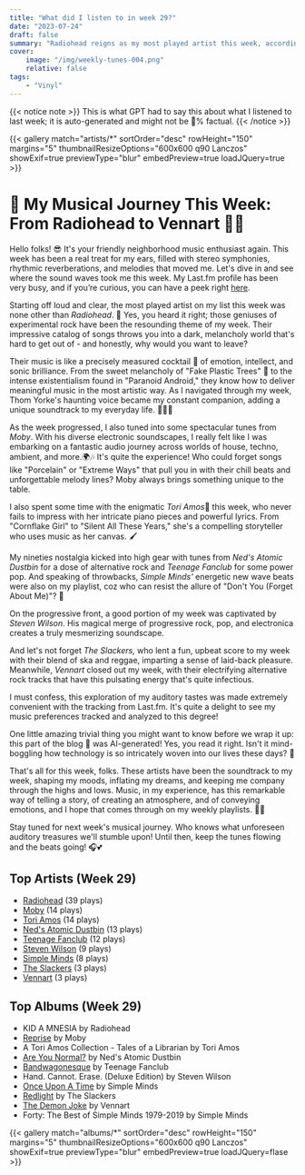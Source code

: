 ```yaml
---
title: "What did I listen to in week 29?"
date: "2023-07-24"
draft: false
summary: "Radiohead reigns as my most played artist this week, according to LastFM data. Their experimental rock sounds satisfy my seemingly insatiable craving for unique musical textures and profound lyricism."
cover:
    image: "/img/weekly-tunes-004.png"
    relative: false
tags:
    - "Vinyl"
---
```


{{< notice note >}}
This is what GPT had to say this about what I listened to last week; it is auto-generated and might not be 💯% factual.
{{< /notice >}}

{{< gallery match="artists/*" sortOrder="desc" rowHeight="150" margins="5" thumbnailResizeOptions="600x600 q90 Lanczos" showExif=true previewType="blur" embedPreview=true loadJQuery=true >}}

# 🎵 My Musical Journey This Week: From Radiohead to Vennart 🥁🎸

Hello folks! 😎 It's your friendly neighborhood music enthusiast again. This week has been a real treat for my ears, filled with stereo symphonies, rhythmic reverberations, and melodies that moved me. Let's dive in and see where the sound waves took me this week. My Last.fm profile has been very busy, and if you’re curious, you can have a peek right [here](https://www.last.fm/user/RussMckendrick).

Starting off loud and clear, the most played artist on my list this week was none other than *Radiohead*. 🎵 Yes, you heard it right; those geniuses of experimental rock have been the resounding theme of my week. Their impressive catalog of songs throws you into a dark, melancholy world that's hard to get out of - and honestly, why would you want to leave?

Their music is like a precisely measured cocktail 🍹 of emotion, intellect, and sonic brilliance. From the sweet melancholy of "Fake Plastic Trees" 🎄 to the intense existentialism found in "Paranoid Android," they know how to deliver meaningful music in the most artistic way. As I navigated through my week, Thom Yorke's haunting voice became my constant companion, adding a unique soundtrack to my everyday life. 🚶‍♂️🎵

As the week progressed, I also tuned into some spectacular tunes from *Moby*. With his diverse electronic soundscapes, I really felt like I was embarking on a fantastic audio journey across worlds of house, techno, ambient, and more.🌍🎶 It's quite the experience! Who could forget songs like "Porcelain" or "Extreme Ways" that pull you in with their chill beats and unforgettable melody lines? Moby always brings something unique to the table.

I also spent some time with the enigmatic *Tori Amos*🎹 this week, who never fails to impress with her intricate piano pieces and powerful lyrics. From "Cornflake Girl" to "Silent All These Years," she's a compelling storyteller who uses music as her canvas. 🖌️ 

My nineties nostalgia kicked into high gear with tunes from *Ned's Atomic Dustbin* for a dose of alternative rock and *Teenage Fanclub* for some power pop. And speaking of throwbacks, *Simple Minds'* energetic new wave beats were also on my playlist, coz who can resist the allure of "Don't You (Forget About Me)"? 🎺

On the progressive front, a good portion of my week was captivated by *Steven Wilson*. His magical merge of progressive rock, pop, and electronica creates a truly mesmerizing soundscape.

And let's not forget *The Slackers,* who lent a fun, upbeat score to my week with their blend of ska and reggae, imparting a sense of laid-back pleasure. Meanwhile, *Vennart* closed out my week, with their electrifying alternative rock tracks that have this pulsating energy that's quite infectious. 

I must confess, this exploration of my auditory tastes was made extremely convenient with the tracking from Last.fm. It's quite a delight to see my music preferences tracked and analyzed to this degree!

One little amazing trivial thing you might want to know before we wrap it up: this part of the blog 📝 was AI-generated! Yes, you read it right. Isn't it mind-boggling how technology is so intricately woven into our lives these days? 🤯

That's all for this week, folks. These artists have been the soundtrack to my week, shaping my moods, inflating my dreams, and keeping me company through the highs and lows. Music, in my experience, has this remarkable way of telling a story, of creating an atmosphere, and of conveying emotions, and I hope that comes through on my weekly playlists. 🎵💙

Stay tuned for next week's musical journey. Who knows what unforeseen auditory treasures we'll stumble upon! Until then, keep the tunes flowing and the beats going! 🎧💕

## Top Artists (Week 29)

- [Radiohead](https://www.mckendrick.rocks/artist/radiohead/) (39 plays)
- [Moby](https://www.mckendrick.rocks/artist/moby/) (14 plays)
- [Tori Amos](https://www.mckendrick.rocks/artist/tori-amos/) (14 plays)
- [Ned's Atomic Dustbin](https://www.mckendrick.rocks/artist/neds-atomic-dustbin/) (13 plays)
- [Teenage Fanclub](https://www.mckendrick.rocks/artist/teenage-fanclub/) (12 plays)
- [Steven Wilson](https://www.mckendrick.rocks/artist/steven-wilson/) (9 plays)
- [Simple Minds](https://www.mckendrick.rocks/artist/simple-minds/) (8 plays)
- [The Slackers](https://www.mckendrick.rocks/artist/the-slackers/) (3 plays)
- [Vennart](https://www.mckendrick.rocks/artist/vennart/) (3 plays)


## Top Albums (Week 29)

- KID A MNESIA by Radiohead
- [Reprise](https://www.mckendrick.rocks/albums/reprise-18089404/) by Moby
- A Tori Amos Collection - Tales of a Librarian by Tori Amos
- [Are You Normal?](https://www.mckendrick.rocks/albums/are-you-normal-929001/) by Ned's Atomic Dustbin
- [Bandwagonesque](https://www.mckendrick.rocks/albums/bandwagonesque-8667450/) by Teenage Fanclub
- Hand. Cannot. Erase. (Deluxe Edition) by Steven Wilson
- [Once Upon A Time](https://www.mckendrick.rocks/albums/once-upon-a-time-762207/) by Simple Minds
- [Redlight](https://www.mckendrick.rocks/albums/redlight-10018831/) by The Slackers
- [The Demon Joke](https://www.mckendrick.rocks/albums/the-demon-joke-7147581/) by Vennart
- Forty: The Best of Simple Minds 1979-2019 by Simple Minds


{{< gallery match="albums/*" sortOrder="desc" rowHeight="150" margins="5" thumbnailResizeOptions="600x600 q90 Lanczos" showExif=true previewType="blur" embedPreview=true loadJQuery=flase >}}